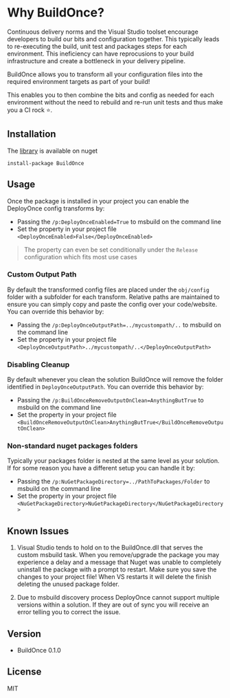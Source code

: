 # Why BuildOnce?

Continuous delivery norms and the Visual Studio toolset encourage developers to build our bits and configuration together.
This typically leads to re-executing the build, unit test and packages steps for each environment.
This ineficiency can have reprocusions to your build infrastructure and create a bottleneck in your delivery pipeline.  

BuildOnce allows you to transform all your configuration files into the required environment targets as part of your build!

This enables you to then combine the bits and config as needed for each environment without the need to rebuild and re-run unit tests and thus make you a CI rock :star:.

## Installation

The [library] is available on nuget 

`install-package BuildOnce`

## Usage

Once the package is installed in your project you can enable the DeployOnce config transforms by:

* Passing the `/p:DeployOnceEnabled=True` to msbuild on the command line
* Set the property in your project file `<DeployOnceEnabled>False</DeployOnceEnabled>`

> The property can even be set conditionally under the `Release` configuration which fits most use cases

### Custom Output Path

By default the transformed config files are placed under the `obj/config` folder with a subfolder for each transform. 
Relative paths are maintained to ensure you can simply copy and paste the config over your code/website.
You can override this behavior by:

* Passing the `/p:DeployOnceOutputPath=../mycustompath/..` to msbuild on the command line
* Set the property in your project file `<DeployOnceOutputPath>../mycustompath/..</DeployOnceOutputPath>`

### Disabling Cleanup

By default whenever you clean the solution BuildOnce will remove the folder identified in `DeployOnceOutputPath`.
You can override this behavior by:

* Passing the `/p:BuildOnceRemoveOutputOnClean=AnythingButTrue` to msbuild on the command line
* Set the property in your project file `<BuildOnceRemoveOutputOnClean>AnythingButTrue</BuildOnceRemoveOutputOnClean>`

### Non-standard nuget packages folders

Typically your packages folder is nested at the same level as your solution. 
If for some reason you have a different setup you can handle it by:

* Passing the `/p:NuGetPackageDirectory=../PathToPackages/Folder` to msbuild on the command line
* Set the property in your project file `<NuGetPackageDirectory>NuGetPackageDirectory</NuGetPackageDirectory>`

## Known Issues
1) Visual Studio tends to hold on to the BuildOnce.dll that serves the custom msbuild task. 
When you remove/upgrade the package you may experience a delay and a message that Nuget was unable to completely uninstall the package with a prompt to restart.
Make sure you save the changes to your project file! When VS restarts it will delete the finish deleting the unused package folder.

2) Due to msbuild discovery process DeployOnce cannot support multiple versions within a solution. 
If they are out of sync you will receive an error telling you to correct the issue.

## Version
* BuildOnce 0.1.0

## License
MIT

[library]:https://www.nuget.org/packages/BuildOnce/
